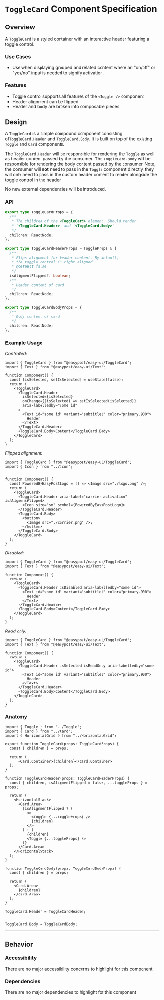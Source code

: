 # `ToggleCard` Component Specification

## Overview

A `ToggleCard` is a styled container with an interactive header featuring a toggle control.

### Use Cases

- Use when displaying grouped and related content where an "on/off" or "yes/no" input is needed to signify activation.

### Features

- Toggle control supports all features of the `<Toggle />` component
- Header alignment can be flipped
- Header and body are broken into composable pieces

## Design

A `ToggleCard` is a simple compound component consisting of`ToggleCard.Header` and `ToggleCard.Body`. It is built on top of the existing `Toggle` and `Card` components.

The `ToggleCard.Header` will be responsible for rendering the `Toggle` as well as header content passed by the consumer. The `ToggleCard.Body` will be responsible for rendering the body content passed by the consumer. Note, the consumer will **not** need to pass in the `Toggle` component directly, they will only need to pass in the custom header content to render alongside the toggle control in the header.

No new external dependencies will be introduced.

### API

```ts
export type ToggleCardProps = {
  /**
   * The children of the <ToggleCard> element. Should render
   * `<ToggleCard.Header>` and `<ToggleCard.Body>`
   */
  children: ReactNode;
};

export type ToggleCardHeaderProps = ToggleProps & {
  /**
   * Flips alignment for header content. By default,
   * the toggle control is right aligned.
   * @default false
   */
  isAligmentFlipped?: boolean;
  /**
   * Header content of card
   */
  children: ReactNode;
};

export type ToggleCardBodyProps = {
  /**
   * Body content of card
   */
  children: ReactNode;
};
```

### Example Usage

_Controlled:_

```tsx
import { ToggleCard } from "@easypost/easy-ui/ToggleCard";
import { Text } from "@easypost/easy-ui/Text";

function Component() {
  const [isSelected, setIsSelected] = useState(false);
  return (
    <ToggleCard>
      <ToggleCard.Header
        isSelected={isSelected}
        onChange={(isSelected) => setIsSelected(isSelected)}
        aria-labelledby="some id"
      >
        <Text id="some id" variant="subtitle1" color="primary.900">
          Header
        </Text>
      </ToggleCard.Header>
      <ToggleCard.Body>Content</ToggleCard.Body>
    </ToggleCard>
  );
}
```

_Flipped alignment:_

```tsx
import { ToggleCard } from "@easypost/easy-ui/ToggleCard";
import { Icon } from "../Icon";


function Component() {
  const PoweredByEasyPostLogo = () => <Image src="./logo.png" />;
  return (
    <ToggleCard>
      <ToggleCard.Header aria-label="carrier activation" isAligmentFlipped>
        <Icon size="sm" symbol={PoweredByEasyPostLogo}>
      </ToggleCard.Header>
      <ToggleCard.Body>
        <button>
          <Image src="./carrier.png" />;
        </button>
      </ToggleCard.Body>
    </ToggleCard>
  );
}
```

_Disabled:_

```tsx
import { ToggleCard } from "@easypost/easy-ui/ToggleCard";
import { Text } from "@easypost/easy-ui/Text";

function Component() {
  return (
    <ToggleCard>
      <ToggleCard.Header isDisabled aria-labelledby="some id">
        <Text id="some id" variant="subtitle1" color="primary.900">
          Header
        </Text>
      </ToggleCard.Header>
      <ToggleCard.Body>Content</ToggleCard.Body>
    </ToggleCard>
  );
}
```

_Read only:_

```tsx
import { ToggleCard } from "@easypost/easy-ui/ToggleCard";
import { Text } from "@easypost/easy-ui/Text";

function Component() {
  return (
    <ToggleCard>
      <ToggleCard.Header isSelected isReadOnly aria-labelledby="some id">
        <Text id="some id" variant="subtitle1" color="primary.900">
          Header
        </Text>
      </ToggleCard.Header>
      <ToggleCard.Body>Content</ToggleCard.Body>
    </ToggleCard>
  );
}
```

### Anatomy

```tsx
import { Toggle } from "../Toggle";
import { Card } from "../Card";
import { HorizontalGrid } from "../HorizontalGrid";

export function ToggleCard(props: ToggleCardProps) {
  const { children } = props;

  return (
      <Card.Container>{children}</Card.Container>
  );
}

function ToggleCardHeader(props: ToggleCardHeaderProps) {
  const { children, isAligmentFlipped = false, ...toggleProps } = props;

  return (
    <HorizontalStack>
      <Card.Area>
        {isAlignmentFlipped ? (
          <>
            <Toggle {...toggleProps} />
            {children}
          </>
        ) : (
          {children}
          <Toggle {...toggleProps} />
        )}
      </Card.Area>
    </HorizontalStack>
  );
}

function ToggleCardBody(props: ToggleCardBodyProps) {
  const { children } = props;

  return (
    <Card.Area>
      {children}
    </Card.Area>
  );
}

ToggleCard.Header = ToggleCardHeader;


ToggleCard.Body = ToggleCardBody;
```

---

## Behavior

### Accessibility

There are no major accessibility concerns to highlight for this component

### Dependencies

There are no major dependencies to highlight for this component
